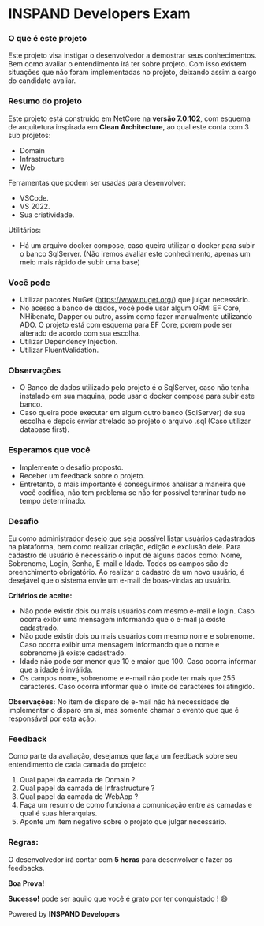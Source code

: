﻿# INSPAND Developers Exam #

### O que é este projeto

Este projeto visa instigar o desenvolvedor a demostrar seus conhecimentos. Bem como avaliar o entendimento irá ter sobre projeto. Com isso existem situações que não foram implementadas no projeto, deixando assim a cargo do candidato avaliar.

### Resumo do projeto
Este projeto está construído em NetCore na **versão 7.0.102**, com esquema de arquitetura inspirada em **Clean Architecture**, ao qual este conta com 3 sub projetos:
- Domain
- Infrastructure
- Web

Ferramentas que podem ser usadas para desenvolver:
- VSCode.
- VS 2022.
- Sua criatividade.

Utilitários:
- Há um arquivo docker compose, caso queira utilizar o docker para subir o banco SqlServer. (Não iremos avaliar este conhecimento, apenas um meio mais rápido de subir uma base)

### Você pode
- Utilizar pacotes NuGet (https://www.nuget.org/) que julgar necessário.
- No acesso à banco de dados, você pode usar algum ORM: EF Core, NHibenate, Dapper ou outro, assim como fazer manualmente utilizando ADO. O projeto está com esquema para EF Core, porem pode ser alterado de acordo com sua escolha.
- Utilizar Dependency Injection.
- Utilizar FluentValidation.

### Observações
- O Banco de dados utilizado pelo projeto é o SqlServer, caso não tenha instalado em sua maquina, pode usar o docker compose para subir este banco.
- Caso queira pode executar em algum outro banco (SqlServer) de sua escolha e depois enviar atrelado ao projeto o arquivo .sql (Caso utilizar database first).

### Esperamos que você
- Implemente o desafio proposto.
- Receber um feedback sobre o projeto.
- Entretanto, o mais importante é conseguirmos analisar a maneira que você codifica, não tem problema se não for possível terminar tudo no tempo determinado.

### Desafio
Eu como administrador desejo que seja possível listar usuários cadastrados na plataforma, bem como realizar criação, edição e exclusão dele.
Para cadastro de usuário é necessário o input de alguns dados como: Nome, Sobrenome,  Login, Senha, E-mail e Idade. Todos os campos são de preenchimento obrigatório. 
Ao realizar o cadastro de um novo usuário, é desejável que o sistema envie um e-mail de boas-vindas ao usuário.

**Critérios de aceite:**
- Não pode existir dois ou mais usuários com mesmo e-mail e login. Caso ocorra exibir uma mensagem informando que o e-mail já existe cadastrado.
- Não pode existir dois ou mais usuários com mesmo nome e sobrenome. Caso ocorra exibir uma mensagem informando que o nome e sobrenome já existe cadastrado.
- Idade não pode ser menor que 10 e maior que 100. Caso ocorra informar que a idade é inválida.
- Os campos nome, sobrenome e e-mail não pode ter mais que 255 caracteres. Caso ocorra informar que o limite de caracteres foi atingido.

**Observações:**
No item de disparo de e-mail não há necessidade de implementar o disparo em si, mas somente chamar o evento que que é responsável por esta ação.

### Feedback
Como parte da avaliação, desejamos que faça um feedback sobre seu entendimento de cada camada do projeto:
1. Qual papel da camada de Domain ?
2. Qual papel da camada de Infrastructure ?
3. Qual papel da camada de WebApp ?
4. Faça um resumo de como funciona a comunicação entre as camadas e qual é suas hierarquias.
5. Aponte um item negativo sobre o projeto que julgar necessário.

### Regras:
O desenvolvedor irá contar com **5 horas** para desenvolver e fazer os feedbacks.

**Boa Prova!**

**Sucesso!** pode ser aquilo que você é grato por ter conquistado ! :smile:

Powered by **INSPAND Developers**